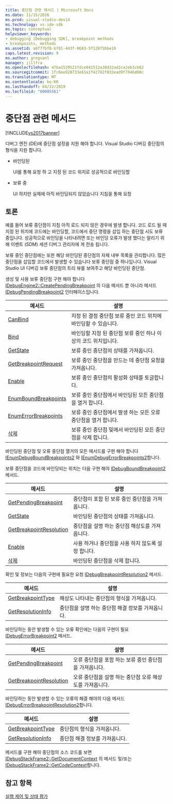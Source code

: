 ```yaml
---
title: 중단점 관련 메서드 | Microsoft Docs
ms.date: 11/15/2016
ms.prod: visual-studio-dev14
ms.technology: vs-ide-sdk
ms.topic: conceptual
helpviewer_keywords:
- debugging [Debugging SDK], breakpoint methods
- breakpoints, methods
ms.assetid: a6f77bf0-bf81-443f-8683-5f12075bbe10
caps.latest.revision: 9
ms.author: gregvanl
manager: jillfra
ms.openlocfilehash: 47ba1529521fdce042512a38d32ad2ca2eb3cb82
ms.sourcegitcommit: 1fc6ee928733e61a1f42782f832ead9f7946d00c
ms.translationtype: MT
ms.contentlocale: ko-KR
ms.lasthandoff: 04/22/2019
ms.locfileid: "60085561"
---
```

# <a name="breakpoint-related-methods"></a>중단점 관련 메서드
[!INCLUDE[vs2017banner](../../includes/vs2017banner.md)]

디버그 엔진 (DE)에 중단점 설정을 지원 해야 합니다. Visual Studio 디버깅 중단점의 형식을 지원 합니다.  
  
- 바인딩된  
  
     UI를 통해 요청 하 고 지정 된 코드 위치로 성공적으로 바인딩할  
  
- 보류 중  
  
     UI 하지만 실제에 아직 바인딩되지 않았습니다 지침을 통해 요청  
  
## <a name="discussion"></a>토론  
 예를 들어 보류 중단점이 지침 아직 로드 되지 않은 경우에 발생 합니다. 코드 로드 될 때 지정 된 위치에 코드에는 바인딩할, 코드에서 중단 명령을 삽입 하는 중단점 시도 보류 중입니다. 성공적으로 바인딩을 나타내려면 또는 바인딩 오류가 발생 했다는 알리기 위해 이벤트 (SDM) 세션 디버그 관리자에 게 전송 됩니다.  
  
 보류 중인 중단점에는 또한 해당 바인딩된 중단점의 자체 내부 목록을 관리합니다. 많은 중단점을 삽입할 코드에서 발생할 수 있습니다 보류 중단점 중 하나입니다. Visual Studio UI 디버깅 보류 중단점의 트리 뷰를 보여주고 해당 바인딩된 중단점.  
  
 생성 및 사용 보류 중단점 구현 해야 합니다 [IDebugEngine2::CreatePendingBreakpoint](../../extensibility/debugger/reference/idebugengine2-creatependingbreakpoint.md) 의 다음 메서드 뿐 아니라 메서드 [IDebugPendingBreakpoint2](../../extensibility/debugger/reference/idebugpendingbreakpoint2.md) 인터페이스입니다.  
  
|메서드|설명|  
|------------|-----------------|  
|[CanBind](../../extensibility/debugger/reference/idebugpendingbreakpoint2-canbind.md)|지정 된 결정 중단점 보류 중인 코드 위치에 바인딩할 수 있습니다.|  
|[Bind](../../extensibility/debugger/reference/idebugpendingbreakpoint2-bind.md)|바인딩할 지정 된 중단점 보류 중인 하나 이상의 코드 위치입니다.|  
|[GetState](../../extensibility/debugger/reference/idebugpendingbreakpoint2-getstate.md)|보류 중인 중단점의 상태를 가져옵니다.|  
|[GetBreakpointRequest](../../extensibility/debugger/reference/idebugpendingbreakpoint2-getbreakpointrequest.md)|보류 중인 중단점을 만드는 데 중단점 요청을 가져옵니다.|  
|[Enable](../../extensibility/debugger/reference/idebugpendingbreakpoint2-enable.md)|보류 중인 중단점의 활성화 상태를 토글합니다.|  
|[EnumBoundBreakpoints](../../extensibility/debugger/reference/idebugpendingbreakpoint2-enumboundbreakpoints.md)|보류 중인 중단점에서 바인딩된 모든 중단점을 열거 합니다.|  
|[EnumErrorBreakpoints](../../extensibility/debugger/reference/idebugpendingbreakpoint2-enumerrorbreakpoints.md)|보류 중인 중단점에서 발생 하는 모든 오류 중단점을 열거 합니다.|  
|[삭제](../../extensibility/debugger/reference/idebugpendingbreakpoint2-delete.md)|보류 중인 중단점 및에서 바인딩된 모든 중단점을 삭제 합니다.|  
  
 바인딩된 중단점 및 오류 중단점 열거의 모든 메서드를 구현 해야 합니다 [IEnumDebugBoundBreakpoints2](../../extensibility/debugger/reference/ienumdebugboundbreakpoints2.md) 와 [IEnumDebugErrorBreakpoints2](../../extensibility/debugger/reference/ienumdebugerrorbreakpoints2.md)합니다.  
  
 보류 중단점을 코드에 바인딩되는 위치는 다음 구현 해야 [IDebugBoundBreakpoint2](../../extensibility/debugger/reference/idebugboundbreakpoint2.md) 메서드.  
  
|메서드|설명|  
|------------|-----------------|  
|[GetPendingBreakpoint](../../extensibility/debugger/reference/idebugboundbreakpoint2-getpendingbreakpoint.md)|중단점이 포함 된 보류 중인 중단점을 가져옵니다.|  
|[GetState](../../extensibility/debugger/reference/idebugboundbreakpoint2-getstate.md)|바인딩된 중단점의 상태를 가져옵니다.|  
|[GetBreakpointResolution](../../extensibility/debugger/reference/idebugboundbreakpoint2-getbreakpointresolution.md)|중단점을 설명 하는 중단점 해상도를 가져옵니다.|  
|[Enable](../../extensibility/debugger/reference/idebugboundbreakpoint2-enable.md)|사용 하거나 중단점을 사용 하지 않도록 설정 합니다.|  
|[삭제](../../extensibility/debugger/reference/idebugboundbreakpoint2-delete.md)|바인딩된 중단점을 삭제 합니다.|  
  
 확인 및 정보는 다음의 구현에 필요한 요청 [IDebugBreakpointResolution2](../../extensibility/debugger/reference/idebugbreakpointresolution2.md) 메서드.  
  
|메서드|설명|  
|------------|-----------------|  
|[GetBreakpointType](../../extensibility/debugger/reference/idebugbreakpointresolution2-getbreakpointtype.md)|해상도 나타내는 중단점의 형식을 가져옵니다.|  
|[GetResolutionInfo](../../extensibility/debugger/reference/idebugbreakpointresolution2-getresolutioninfo.md)|중단점을 설명 하는 중단점 해결 정보를 가져옵니다.|  
  
 바인딩하는 동안 발생할 수 있는 오류 확인에는 다음의 구현이 필요 [IDebugErrorBreakpoint2](../../extensibility/debugger/reference/idebugerrorbreakpoint2.md) 메서드.  
  
|메서드|설명|  
|------------|-----------------|  
|[GetPendingBreakpoint](../../extensibility/debugger/reference/idebugerrorbreakpoint2-getpendingbreakpoint.md)|오류 중단점을 포함 하는 보류 중인 중단점을 가져옵니다.|  
|[GetBreakpointResolution](../../extensibility/debugger/reference/idebugerrorbreakpoint2-getbreakpointresolution.md)|오류 중단점을 설명 하는 중단점 오류 해상도를 가져옵니다.|  
  
 바인딩하는 동안 발생할 수 있는 오류의 해결 해야의 다음 메서드 [IDebugErrorBreakpointResolution2](../../extensibility/debugger/reference/idebugerrorbreakpointresolution2.md)합니다.  
  
|메서드|설명|  
|------------|-----------------|  
|[GetBreakpointType](../../extensibility/debugger/reference/idebugerrorbreakpointresolution2-getbreakpointtype.md)|중단점의 형식을 가져옵니다.|  
|[GetResolutionInfo](../../extensibility/debugger/reference/idebugerrorbreakpointresolution2-getresolutioninfo.md)|중단점 해결 정보를 가져옵니다.|  
  
 메서드를 구현 해야 중단점의 소스 코드를 보면 [IDebugStackFrame2::GetDocumentContext](../../extensibility/debugger/reference/idebugstackframe2-getdocumentcontext.md) 의 메서드 및/또는 [IDebugStackFrame2::GetCodeContext](../../extensibility/debugger/reference/idebugstackframe2-getcodecontext.md)합니다.  
  
## <a name="see-also"></a>참고 항목  
 [실행 제어 및 상태 평가](../../extensibility/debugger/execution-control-and-state-evaluation.md)
